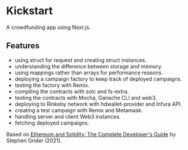 # Kickstart

A crowdfunding app using Next.js.

<!-- <p align="center">
        <img src="screenshot.png">
</p> -->

## Features

- using struct for request and creating struct instances.
- understanding the difference between storage and memory.
- using mappings rather than arrays for performance reasons.
- deploying a campaign factory to keep track of deployed campaigns.
- testing the factory with Remix.
- compiling the contracts with solc and fs-extra.
- testing the contracts with Mocha, Ganache CLI and web3.
- deploying to Rinkeby network with hdwallet-provider and Infura API.
- creating a test campaign with Remix and Metamask.
- handling server and client Web3 instances.
- fetching deployed campaigns.

Based on [Ethereum and Solidity: The Complete Developer's Guide](https://www.udemy.com/course/ethereum-and-solidity-the-complete-developers-guide/) by Stephen Grider (2021).

